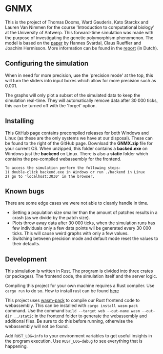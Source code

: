 # GNMX
This is the project of Thomas Dooms, Ward Gauderis, Kato Starckx and Lauren Van Nimmen for the course 'Introduction to computational biology' at the University of Antwerp. 
This forward-time simulation was made with the purpose of investigating the genetic polymorphism phenomenon.
The model is based on the [paper](https://doi.org/10.1016/j.tpb.2014.11.002) by Hannes Svardal, Claus Rueffler and Joachim Hermisson.
More information can be found in the [report](report.pdf) (in Dutch).

## Configuring the simulation
When in need for more precision, use the 'precision mode' at the top,
this will turn the sliders into input boxes which allow for more precision such as 0.001.

The graphs will only plot a subset of the simulated data to keep the simulation real-time.
They will automatically remove data after 30 000 ticks, this can be turned off with the 'forget' option.

## Installing
This GitHub page contains precompiled releases for both Windows and Linux (as these are the only systems we have at our disposal). 
These can be found to the right of the GitHub page. Download the **GNMX.zip** file for your current OS. 
When unzipped, this folder contains a **backed.exe** on Windows just the **backend** on Linux.
There is also a **static** folder which contains the pre-compiled webassembly for the frontend.

```
To access the simulation perform the following steps:
1) double-click backend.exe in Windows or run ./backend in Linux
2) go to 'localhost:3030' in the browser. 
```

## Known bugs
There are some edge cases we were not able to cleanly handle in time.
- Setting a population size smaller than the amount of patches results in a crash (as we divide by the patch size).
- Plots throw away data after 30 000 ticks, when the simulation runs has few individuals only a few data points wil be generated every 30 000 ticks. 
  This will cause weird graphs with only a few values.
- Switching between precision mode and default mode reset the values to their defaults.

## Development
This simulation is written in Rust. The program is divided into three crates (or packages). 
The frontend code, the simulation itself and the server logic.

Compiling this project for your own machine requires a Rust compiler. Use ``cargo run`` to do so.
How to install rust can be found [here](https://www.rust-lang.org/tools/install)

This project uses [wasm-pack](https://github.com/rustwasm/wasm-pack) to compile our Rust frontend code to webassembly.
This can be installed with ``cargo install wasm-pack`` command.
Use the command ``build --target web --out-name wasm --out-dir ../static`` in the frontend folder to generate the webassembly and additional files.
Be sure to do this before running, otherwise the webassembly will not be found.

Add ``RUST_LOG=info`` to your environment variables to get useful insights in the program execution.
Use ``RUST_LOG=debug`` to see everything that is happening.
